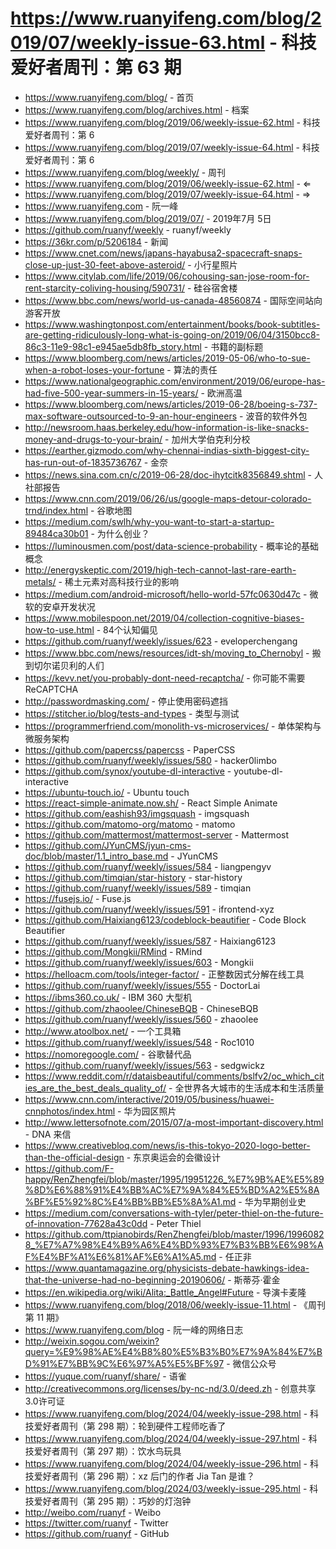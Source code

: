 # https://www.ruanyifeng.com/blog/2019/07/weekly-issue-63.html - 科技爱好者周刊：第 63 期

- https://www.ruanyifeng.com/blog/ - 首页
- https://www.ruanyifeng.com/blog/archives.html - 档案
- https://www.ruanyifeng.com/blog/2019/06/weekly-issue-62.html - 科技爱好者周刊：第 6
- https://www.ruanyifeng.com/blog/2019/07/weekly-issue-64.html - 科技爱好者周刊：第 6
- https://www.ruanyifeng.com/blog/weekly/ - 周刊
- https://www.ruanyifeng.com/blog/2019/06/weekly-issue-62.html - ⇐
- https://www.ruanyifeng.com/blog/2019/07/weekly-issue-64.html - ⇒
- https://www.ruanyifeng.com - 阮一峰
- https://www.ruanyifeng.com/blog/2019/07/ - 2019年7月 5日
- https://github.com/ruanyf/weekly - ruanyf/weekly
- https://36kr.com/p/5206184 - 新闻
- https://www.cnet.com/news/japans-hayabusa2-spacecraft-snaps-close-up-just-30-feet-above-asteroid/ - 小行星照片
- https://www.citylab.com/life/2019/06/cohousing-san-jose-room-for-rent-starcity-coliving-housing/590731/ - 硅谷宿舍楼
- https://www.bbc.com/news/world-us-canada-48560874 - 国际空间站向游客开放
- https://www.washingtonpost.com/entertainment/books/book-subtitles-are-getting-ridiculously-long-what-is-going-on/2019/06/04/3150bcc8-86c3-11e9-98c1-e945ae5db8fb_story.html - 书籍的副标题
- https://www.bloomberg.com/news/articles/2019-05-06/who-to-sue-when-a-robot-loses-your-fortune - 算法的责任
- https://www.nationalgeographic.com/environment/2019/06/europe-has-had-five-500-year-summers-in-15-years/ - 欧洲高温
- https://www.bloomberg.com/news/articles/2019-06-28/boeing-s-737-max-software-outsourced-to-9-an-hour-engineers - 波音的软件外包
- http://newsroom.haas.berkeley.edu/how-information-is-like-snacks-money-and-drugs-to-your-brain/ - 加州大学伯克利分校
- https://earther.gizmodo.com/why-chennai-indias-sixth-biggest-city-has-run-out-of-1835736767 - 金奈
- https://news.sina.com.cn/c/2019-06-28/doc-ihytcitk8356849.shtml - 人社部报告
- https://www.cnn.com/2019/06/26/us/google-maps-detour-colorado-trnd/index.html - 谷歌地图
- https://medium.com/swlh/why-you-want-to-start-a-startup-89484ca30b01 - 为什么创业？
- https://luminousmen.com/post/data-science-probability - 概率论的基础概念
- http://energyskeptic.com/2019/high-tech-cannot-last-rare-earth-metals/ - 稀土元素对高科技行业的影响
- https://medium.com/android-microsoft/hello-world-57fc0630d47c - 微软的安卓开发状况
- https://www.mobilespoon.net/2019/04/collection-cognitive-biases-how-to-use.html - 84个认知偏见
- https://github.com/ruanyf/weekly/issues/623 - eveloperchengang
- https://www.bbc.com/news/resources/idt-sh/moving_to_Chernobyl - 搬到切尔诺贝利的人们
- https://kevv.net/you-probably-dont-need-recaptcha/ - 你可能不需要 ReCAPTCHA
- http://passwordmasking.com/ - 停止使用密码遮挡
- https://stitcher.io/blog/tests-and-types - 类型与测试
- https://programmerfriend.com/monolith-vs-microservices/ - 单体架构与微服务架构
- https://github.com/papercss/papercss - PaperCSS
- https://github.com/ruanyf/weekly/issues/580 - hacker0limbo
- https://github.com/synox/youtube-dl-interactive - youtube-dl-interactive
- https://ubuntu-touch.io/ - Ubuntu touch
- https://react-simple-animate.now.sh/ - React Simple Animate
- https://github.com/eashish93/imgsquash - imgsquash
- https://github.com/matomo-org/matomo - matomo
- https://github.com/mattermost/mattermost-server - Mattermost
- https://github.com/JYunCMS/jyun-cms-doc/blob/master/1.1_intro_base.md - JYunCMS
- https://github.com/ruanyf/weekly/issues/584 - liangpengyv
- https://github.com/timqian/star-history - star-history
- https://github.com/ruanyf/weekly/issues/589 - timqian
- https://fusejs.io/ - Fuse.js
- https://github.com/ruanyf/weekly/issues/591 - ifrontend-xyz
- https://github.com/Haixiang6123/codeblock-beautifier - Code Block Beautifier
- https://github.com/ruanyf/weekly/issues/587 - Haixiang6123
- https://github.com/Mongkii/RMind - RMind
- https://github.com/ruanyf/weekly/issues/603 - Mongkii
- https://helloacm.com/tools/integer-factor/ - 正整数因式分解在线工具
- https://github.com/ruanyf/weekly/issues/555 - DoctorLai
- https://ibms360.co.uk/ - IBM 360 大型机
- https://github.com/zhaoolee/ChineseBQB - ChineseBQB
- https://github.com/ruanyf/weekly/issues/560 - zhaoolee
- http://www.atoolbox.net/ - 一个工具箱
- https://github.com/ruanyf/weekly/issues/548 - Roc1010
- https://nomoregoogle.com/ - 谷歌替代品
- https://github.com/ruanyf/weekly/issues/563 - sedgwickz
- https://www.reddit.com/r/dataisbeautiful/comments/bslfv2/oc_which_cities_are_the_best_deals_quality_of/ - 全世界各大城市的生活成本和生活质量
- https://www.cnn.com/interactive/2019/05/business/huawei-cnnphotos/index.html - 华为园区照片
- http://www.lettersofnote.com/2015/07/a-most-important-discovery.html - DNA 来信
- https://www.creativebloq.com/news/is-this-tokyo-2020-logo-better-than-the-official-design - 东京奥运会的会徽设计
- https://github.com/F-happy/RenZhengfei/blob/master/1995/19951226_%E7%9B%AE%E5%89%8D%E6%88%91%E4%BB%AC%E7%9A%84%E5%BD%A2%E5%8A%BF%E5%92%8C%E4%BB%BB%E5%8A%A1.md - 华为早期创业史
- https://medium.com/conversations-with-tyler/peter-thiel-on-the-future-of-innovation-77628a43c0dd - Peter Thiel
- https://github.com/ttpianobirds/RenZhengfei/blob/master/1996/19960828_%E7%A7%98%E4%B9%A6%E4%BD%93%E7%B3%BB%E6%98%AF%E4%BF%A1%E6%81%AF%E6%A1%A5.md - 任正非
- https://www.quantamagazine.org/physicists-debate-hawkings-idea-that-the-universe-had-no-beginning-20190606/ - 斯蒂芬·霍金
- https://en.wikipedia.org/wiki/Alita:_Battle_Angel#Future - 导演卡麦隆
- https://www.ruanyifeng.com/blog/2018/06/weekly-issue-11.html - 《周刊第 11 期》
- https://www.ruanyifeng.com/blog - 阮一峰的网络日志
- http://weixin.sogou.com/weixin?query=%E9%98%AE%E4%B8%80%E5%B3%B0%E7%9A%84%E7%BD%91%E7%BB%9C%E6%97%A5%E5%BF%97 - 微信公众号
- https://yuque.com/ruanyf/share/ - 语雀
- http://creativecommons.org/licenses/by-nc-nd/3.0/deed.zh - 创意共享3.0许可证
- https://www.ruanyifeng.com/blog/2024/04/weekly-issue-298.html - 科技爱好者周刊（第 298 期）：轮到硬件工程师吃香了
- https://www.ruanyifeng.com/blog/2024/04/weekly-issue-297.html - 科技爱好者周刊（第 297 期）：饮水鸟玩具
- https://www.ruanyifeng.com/blog/2024/04/weekly-issue-296.html - 科技爱好者周刊（第 296 期）：xz 后门的作者 Jia Tan 是谁？
- https://www.ruanyifeng.com/blog/2024/03/weekly-issue-295.html - 科技爱好者周刊（第 295 期）：巧妙的灯泡钟
- http://weibo.com/ruanyf - Weibo
- https://twitter.com/ruanyf - Twitter
- https://github.com/ruanyf - GitHub
